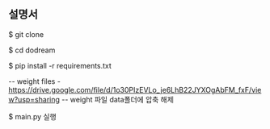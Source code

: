 ## 설명서

$ git clone 

$ cd dodream

$ pip install -r requirements.txt

-- weight files - https://drive.google.com/file/d/1o30PIzEVLo_je6LhB22JYXOgAbFM_fxF/view?usp=sharing 
  -- weight 파일 data폴더에 압축 해제

$ main.py 실행
